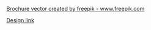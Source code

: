 <a href="https://www.freepik.com/free-photos-vectors/brochure">Brochure vector created by freepik - www.freepik.com</a>

<a href="https://www.freepik.com/free-vector/design-magazine-template_853467.htm">Design link</a>
